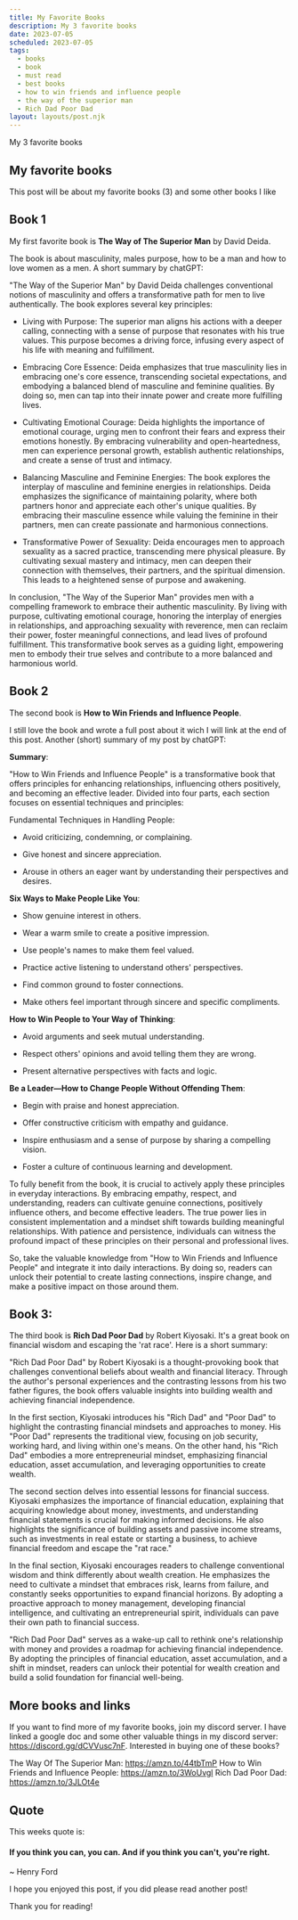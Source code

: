 ```yaml
---
title: My Favorite Books
description: My 3 favorite books
date: 2023-07-05
scheduled: 2023-07-05
tags:
  - books
  - book
  - must read
  - best books
  - how to win friends and influence people
  - the way of the superior man
  - Rich Dad Poor Dad
layout: layouts/post.njk
---
```


My 3 favorite books

## My favorite books

This post will be about my favorite books (3) and some other books I like

## Book 1

My first favorite book is **The Way of The Superior Man** by David Deida.

The book is about masculinity, males purpose, how to be a man and how to love women as a men. A short summary by chatGPT:

"The Way of the Superior Man" by David Deida challenges conventional notions of masculinity and offers a transformative path for men to live authentically. The book explores several key principles:

- Living with Purpose: The superior man aligns his actions with a deeper calling, connecting with a sense of purpose that resonates with his true values. This purpose becomes a driving force, infusing every aspect of his life with meaning and fulfillment.

- Embracing Core Essence: Deida emphasizes that true masculinity lies in embracing one's core essence, transcending societal expectations, and embodying a balanced blend of masculine and feminine qualities. By doing so, men can tap into their innate power and create more fulfilling lives.

- Cultivating Emotional Courage: Deida highlights the importance of emotional courage, urging men to confront their fears and express their emotions honestly. By embracing vulnerability and open-heartedness, men can experience personal growth, establish authentic relationships, and create a sense of trust and intimacy.

- Balancing Masculine and Feminine Energies: The book explores the interplay of masculine and feminine energies in relationships. Deida emphasizes the significance of maintaining polarity, where both partners honor and appreciate each other's unique qualities. By embracing their masculine essence while valuing the feminine in their partners, men can create passionate and harmonious connections.

- Transformative Power of Sexuality: Deida encourages men to approach sexuality as a sacred practice, transcending mere physical pleasure. By cultivating sexual mastery and intimacy, men can deepen their connection with themselves, their partners, and the spiritual dimension. This leads to a heightened sense of purpose and awakening.

In conclusion, "The Way of the Superior Man" provides men with a compelling framework to embrace their authentic masculinity. By living with purpose, cultivating emotional courage, honoring the interplay of energies in relationships, and approaching sexuality with reverence, men can reclaim their power, foster meaningful connections, and lead lives of profound fulfillment. This transformative book serves as a guiding light, empowering men to embody their true selves and contribute to a more balanced and harmonious world.

## Book 2

The second book is **How to Win Friends and Influence People**.

I still love the book and wrote a full post about it wich I will link at the end of this post. Another (short) summary of my post by chatGPT:

__Summary__:

"How to Win Friends and Influence People" is a transformative book that offers principles for enhancing relationships, influencing others positively, and becoming an effective leader. Divided into four parts, each section focuses on essential techniques and principles:

Fundamental Techniques in Handling People:

- Avoid criticizing, condemning, or complaining.

- Give honest and sincere appreciation.

- Arouse in others an eager want by understanding their perspectives and desires.

__Six Ways to Make People Like You__:

- Show genuine interest in others.

- Wear a warm smile to create a positive impression.

- Use people's names to make them feel valued.

- Practice active listening to understand others' perspectives.

- Find common ground to foster connections.

- Make others feel important through sincere and specific compliments.

__How to Win People to Your Way of Thinking__:

- Avoid arguments and seek mutual understanding.

- Respect others' opinions and avoid telling them they are wrong.

- Present alternative perspectives with facts and logic.

__Be a Leader—How to Change People Without Offending Them__:

- Begin with praise and honest appreciation.

- Offer constructive criticism with empathy and guidance.

- Inspire enthusiasm and a sense of purpose by sharing a compelling vision.

- Foster a culture of continuous learning and development.

To fully benefit from the book, it is crucial to actively apply these principles in everyday interactions. By embracing empathy, respect, and understanding, readers can cultivate genuine connections, positively influence others, and become effective leaders. The true power lies in consistent implementation and a mindset shift towards building meaningful relationships. With patience and persistence, individuals can witness the profound impact of these principles on their personal and professional lives.

So, take the valuable knowledge from "How to Win Friends and Influence People" and integrate it into daily interactions. By doing so, readers can unlock their potential to create lasting connections, inspire change, and make a positive impact on those around them.

## Book 3:

The third book is **Rich Dad Poor Dad** by Robert Kiyosaki. It's a great book on financial wisdom and escaping the 'rat race'. Here is a short summary:

"Rich Dad Poor Dad" by Robert Kiyosaki is a thought-provoking book that challenges conventional beliefs about wealth and financial literacy. Through the author's personal experiences and the contrasting lessons from his two father figures, the book offers valuable insights into building wealth and achieving financial independence.

In the first section, Kiyosaki introduces his "Rich Dad" and "Poor Dad" to highlight the contrasting financial mindsets and approaches to money. His "Poor Dad" represents the traditional view, focusing on job security, working hard, and living within one's means. On the other hand, his "Rich Dad" embodies a more entrepreneurial mindset, emphasizing financial education, asset accumulation, and leveraging opportunities to create wealth.

The second section delves into essential lessons for financial success. Kiyosaki emphasizes the importance of financial education, explaining that acquiring knowledge about money, investments, and understanding financial statements is crucial for making informed decisions. He also highlights the significance of building assets and passive income streams, such as investments in real estate or starting a business, to achieve financial freedom and escape the "rat race."

In the final section, Kiyosaki encourages readers to challenge conventional wisdom and think differently about wealth creation. He emphasizes the need to cultivate a mindset that embraces risk, learns from failure, and constantly seeks opportunities to expand financial horizons. By adopting a proactive approach to money management, developing financial intelligence, and cultivating an entrepreneurial spirit, individuals can pave their own path to financial success.

"Rich Dad Poor Dad" serves as a wake-up call to rethink one's relationship with money and provides a roadmap for achieving financial independence. By adopting the principles of financial education, asset accumulation, and a shift in mindset, readers can unlock their potential for wealth creation and build a solid foundation for financial well-being.

## More books and links

If you want to find more of my favorite books, join my discord server. I have linked a google doc and some other valuable things in my discord server: https://discord.gg/dCVVusc7nF. Interested in buying one of these books?

The Way Of The Superior Man: https://amzn.to/44tbTmP
How to Win Friends and Influence People: https://amzn.to/3WoUvgl
Rich Dad Poor Dad: https://amzn.to/3JLOt4e

## Quote

This weeks quote is:

#### If you think you can, you can. And if you think you can't, you're right.
~ Henry Ford

I hope you enjoyed this post, if you did please read another post!

Thank you for reading!

